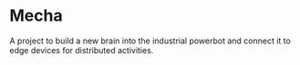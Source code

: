# Mecha
A project to build a new brain into the industrial powerbot and connect it to edge devices for distributed activities.
